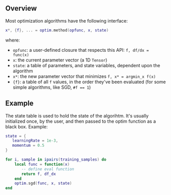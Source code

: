 <a name='optim.overview'></a>
## Overview

Most optimization algorithms have the following interface:

```lua
x*, {f}, ... = optim.method(opfunc, x, state)
```

where:

* `opfunc`: a user-defined closure that respects this API: `f, df/dx = func(x)`
* `x`: the current parameter vector (a 1D `Tensor`)
* `state`: a table of parameters, and state variables, dependent upon the algorithm
* `x*`: the new parameter vector that minimizes `f, x* = argmin_x f(x)`
* `{f}`: a table of all `f` values, in the order they've been evaluated (for some simple algorithms, like SGD, `#f == 1`)


<a name='optim.example'></a>
## Example

The state table is used to hold the state of the algorihtm.
It's usually initialized once, by the user, and then passed to the optim function as a black box.
Example:

```lua
state = {
   learningRate = 1e-3,
   momentum = 0.5
}

for i, sample in ipairs(training_samples) do
    local func = function(x)
       -- define eval function
       return f, df_dx
    end
    optim.sgd(func, x, state)
end
```

